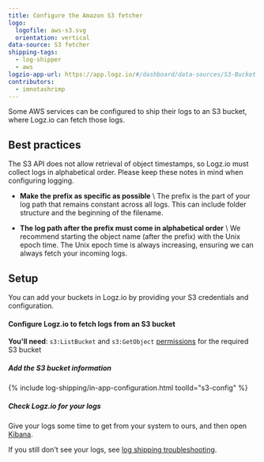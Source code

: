 ```yaml
---
title: Configure the Amazon S3 fetcher
logo:
  logofile: aws-s3.svg
  orientation: vertical
data-source: S3 fetcher
shipping-tags:
  - log-shipper
  - aws
logzio-app-url: https://app.logz.io/#/dashboard/data-sources/S3-Bucket
contributors:
  - imnotashrimp
---
```


Some AWS services can be configured to ship their logs to an S3 bucket,
where Logz.io can fetch those logs.

## Best practices

The S3 API does not allow retrieval of object timestamps, so Logz.io must collect logs in alphabetical order.
Please keep these notes in mind when configuring logging.

* **Make the prefix as specific as possible** \\
  The prefix is the part of your log path that remains constant across all logs.
  This can include folder structure and the beginning of the filename.

* **The log path after the prefix must come in alphabetical order** \\
  We recommend starting the object name (after the prefix) with the Unix epoch time.
  The Unix epoch time is always increasing, ensuring we can always fetch your incoming logs.

## Setup

You can add your buckets in Logz.io by providing your S3 credentials and configuration.

#### Configure Logz.io to fetch logs from an S3 bucket

**You'll need**:
`s3:ListBucket` and `s3:GetObject` [permissions](https://support.logz.io/hc/en-us/articles/209486129-Troubleshooting-AWS-IAM-Configuration-for-retrieving-logs-from-a-S3-Bucket) for the required S3 bucket

<div class="tasklist">

##### Add the S3 bucket information

<!-- logzio-inject:s3-config -->

{% include log-shipping/in-app-configuration.html toolId="s3-config" %}

##### Check Logz.io for your logs

Give your logs some time to get from your system to ours, and then open [Kibana](https://app.logz.io/#/dashboard/kibana).

If you still don't see your logs, see [log shipping troubleshooting]({{site.baseurl}}/user-guide/log-shipping/log-shipping-troubleshooting.html).

</div>
